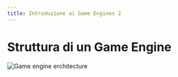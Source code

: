 ```yaml
---
title: Introduzione ai Game Engines 2 
---
```

# Struttura di un Game Engine

![Game engine erchitecture](./engine-arch.jpg)

